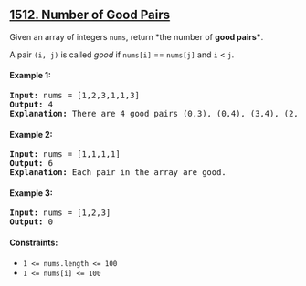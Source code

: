 ## [1512. Number of Good Pairs](https://leetcode.com/problems/number-of-good-pairs/)

Given an array of integers `nums`, return \*the number of **good pairs\***.

A pair `(i, j)` is called _good_ if `nums[i]` == `nums[j]` and `i` < `j`.

#### Example 1:

<pre>
<strong>Input:</strong> nums = [1,2,3,1,1,3]
<strong>Output:</strong> 4
<strong>Explanation:</strong> There are 4 good pairs (0,3), (0,4), (3,4), (2,5) 0-indexed.
</pre>

#### Example 2:

<pre>
<strong>Input:</strong> nums = [1,1,1,1]
<strong>Output:</strong> 6
<strong>Explanation:</strong> Each pair in the array are good.
</pre>

#### Example 3:

<pre>
<strong>Input:</strong> nums = [1,2,3]
<strong>Output:</strong> 0
</pre>

#### Constraints:

-   `1 <= nums.length <= 100`
-   `1 <= nums[i] <= 100`
